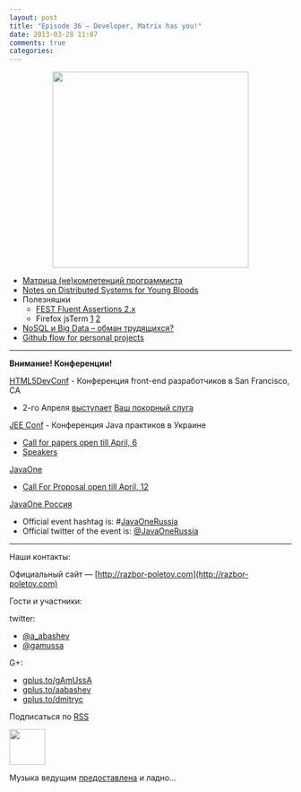 ```yaml
---
layout: post
title: "Episode 36 — Developer, Matrix has you!"
date: 2013-03-28 11:07
comments: true
categories: 
---
```


<div class="separator" style="clear: both; text-align: center;">
<a href="https://raw.github.com/razbor-poletov/razbor-poletov.github.com/source/source/images/razbor_36_text.jpg" imageanchor="1" style="margin-left: 1em; margin-right: 1em;"><img border="0" height="350" src="https://raw.github.com/razbor-poletov/razbor-poletov.github.com/source/source/images/razbor_36_text.jpg" width="350" /></a></div>

- [Матрица (не)компетенций программиста](http://www.indiangeek.net/wp-content/uploads/Programmer%20competency%20matrix.htm
)
- [Notes on Distributed Systems for Young Bloods](http://www.somethingsimilar.com/2013/01/14/notes-on-distributed-systems-for-young-bloods/)
- Полезняшки
    - [FEST Fluent Assertions 2.x](https://github.com/alexruiz/fest-assert-2.x) 
    - Firefox jsTerm [1](http://paulrouget.com/e/fxterminalv3/) [2](https://github.com/paulrouget/firefox-jsterm)
- [NoSQL и Big Data – обман трудящихся?](http://habrahabr.ru/company/jelastic/blog/166845/)
- [Github flow for personal projects](http://webreflection.blogspot.com/2013/02/my-personal-github-flow.html)

---

**Внимание! Конференции!**

[HTML5DevConf](http://html5devconf.com/) - Конференция front-end разработчиков в San Francisco, CA

- 2-го Апреля [выступает](http://html5devconf.com/sessions.html#v_gamov) [Ваш покорный слуга](http://html5devconf.com/speakers.html#v_gamov)

[JEE Conf](http://jeeconf.com) - Конференция Java практиков в Украине

- [Call for papers open till April, 6](https://docs.google.com/spreadsheet/viewform?formkey=dHR5NjhBU2M3OVQyX1djV29fY0FSbXc6MA)
- [Speakers](http://jeeconf.com/speakers/)

[JavaOne](http://www.oracle.com/javaone/index.html)

- [Call For Proposal open till April, 12](http://www.oracle.com/javaone/call-for-papers/information/index.html)

[JavaOne Россия](http://javaone.ru)

- Official event hashtag is: #[JavaOneRussia](https://twitter.com/search?q=%23JavaOneRussia)
- Official twitter of the event is: [@JavaOneRussia](https://twitter.com/JavaOneRussia) 

---

Наши контакты:

Официальный сайт — [http://razbor-poletov.com](http://razbor-poletov.com)

Гости и участники:

twitter: 

 * [@a_abashev](https://twitter.com/#!/a_abashev) 
 * [@gamussa](https://twitter.com/#!/gamussa)

G+:

 * [gplus.to/gAmUssA](http://gplus.to/gAmUssA) 
 * [gplus.to/aabashev](http://gplus.to/aabashev) 
 * [gplus.to/dmitryc](http://gplus.to/dmitryc)

<!-- player goes here-->

<audio preload="none">
  <source src="http://traffic.libsyn.com/razborpoletov/razbor_36.mp3" type="audio/mp3" />
  Your browser does not support the audio tag.
</audio>

Подписаться по [RSS](http://feeds.feedburner.com/razbor-podcast)

<!-- episode file link goes here-->
<a href="http://traffic.libsyn.com/razborpoletov/razbor_36.mp3" imageanchor="1" style="clear: left; margin-bottom: 1em; margin-left: auto; margin-right: 2em;"><img border="0" height="64" src="http://2.bp.blogspot.com/-qkfh8Q--dks/T0gixAMzuII/AAAAAAAAHD0/O5LbF3vvBNQ/s200/1330127522_mp3.png" width="64" /></a>

Музыка ведущим [предоставлена](http://www.audiobank.fm/single-music/27/111/More-And-Less/) и ладно...